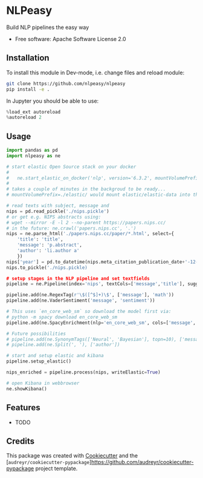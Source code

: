 NLPeasy
=======

Build NLP pipelines the easy way


* Free software: Apache Software License 2.0


Installation
------------

To install this module in Dev-mode, i.e. change files and reload module:
```bash
git clone https://github.com/nlpeasy/nlpeasy
pip install -e .
```

In Jupyter you should be able to use:
```python
%load_ext autoreload
%autoreload 2
```

Usage
-----

```python
import pandas as pd
import nlpeasy as ne

# start elastic Open Source stack on your docker
#
#   ne.start_elastic_on_docker('nlp', version='6.3.2', mountVolumePrefix=None)
#
# takes a couple of minutes in the backgroud to be ready...
# mountVolumePrefix=./elastic/ would mount elastic/elastic-data into the container to survive container restarts

# read texts with subject, message and 
nips = pd.read_pickle('./nips.pickle')
# or get e.g. NIPS abstracts using:
# wget --mirror -E -l 2 --no-parent https://papers.nips.cc/
# in the future: ne.crawl('papers.nips.cc', '.')
nips = ne.parse_html('./papers.nips.cc/paper/*.html', select={
    'title': 'title',
    'message': 'p.abstract',
    'author': 'li.author a'
    })
nips['year'] = pd.to_datetime(nips.meta_citation_publication_date+'-12-01')
nips.to_pickle('./nips.pickle)

# setup stages in the NLP pipeline and set textfields
pipeline = ne.Pipeline(index='nips', textCols=['message','title'], suggests='message_subj', dateCol='year')

pipeline.add(ne.RegexTag(r'\$([^$]+)\$', ['message'], 'math'))
pipeline.add(ne.VaderSentiment('message', 'sentiment'))

# This uses `en_core_web_sm` so download the model first via:
# python -m spacy download en_core_web_sm
pipeline.add(ne.SpacyEnrichment(nlp='en_core_web_sm', cols=['message','title']))

# Future possibilities
# pipeline.add(ne.SynonymTags(['Neural', 'Bayesian'], topn=10), ['message'], 'hypekeyword')
# pipeline.add(ne.Split(', '), ['author'])

# start and setup elastic and kibana
pipeline.setup_elastic()

nips_enriched = pipeline.process(nips, writeElastic=True)

# open Kibana in webbrowser
ne.showKibana()
```

Features
--------

* TODO

Credits
-------

This package was created with [Cookiecutter](<https://github.com/audreyr/cookiecutter>) and the [`audreyr/cookiecutter-pypackage`]<https://github.com/audreyr/cookiecutter-pypackage> project template.
